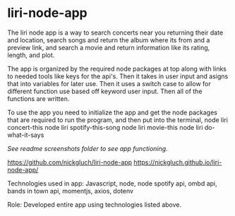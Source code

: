 # liri-node-app
The liri node app is a way to search concerts near you returning their date and location, search songs and return the album where its from and a preview link, and search a movie and return information like its rating, length, and plot.

The app is organized by the required node packages at top along with links to needed tools like keys for the api's.
Then it takes in user input and asigns that into variables for later use.
Then it uses a switch case to allow for different function use based off keyword user input.
Then all of the functions are written.

To use the app you need to initialize the app and get the node packages that are required to run the program, and then put into the terminal,
node liri concert-this <concert name>
node liri spotify-this-song <song name>
node liri movie-this <movie name>
node liri do-what-it-says <command name>

*See readme screenshots folder to see app functioning.*

https://github.com/nickgluch/liri-node-app
https://nickgluch.github.io/liri-node-app/

Technologies used in app: Javascript, node, node spotify api, ombd api, bands in town api, momentjs, axios, dotenv

Role: Developed entire app using technologies listed above.
